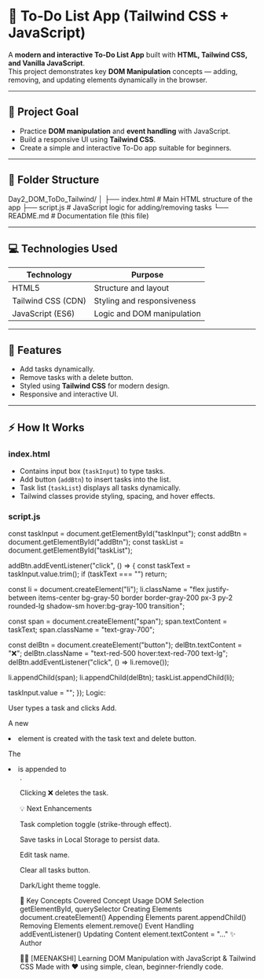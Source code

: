 # 🧾 To-Do List App (Tailwind CSS + JavaScript)

A **modern and interactive To-Do List App** built with **HTML, Tailwind CSS, and Vanilla JavaScript**.  
This project demonstrates key **DOM Manipulation** concepts — adding, removing, and updating elements dynamically in the browser.

---

## 🎯 Project Goal

- Practice **DOM manipulation** and **event handling** with JavaScript.  
- Build a responsive UI using **Tailwind CSS**.  
- Create a simple and interactive To-Do app suitable for beginners.

---

## 🧩 Folder Structure
Day2_DOM_ToDo_Tailwind/
│
├── index.html # Main HTML structure of the app
├── script.js # JavaScript logic for adding/removing tasks
└── README.md # Documentation file (this file)


---

## 💻 Technologies Used

| Technology | Purpose |
|------------|---------|
| HTML5 | Structure and layout |
| Tailwind CSS (CDN) | Styling and responsiveness |
| JavaScript (ES6) | Logic and DOM manipulation |

---

## 🧱 Features

- Add tasks dynamically.  
- Remove tasks with a delete button.  
- Styled using **Tailwind CSS** for modern design.  
- Responsive and interactive UI.

---

## ⚡ How It Works

### index.html
- Contains input box (`taskInput`) to type tasks.  
- Add button (`addBtn`) to insert tasks into the list.  
- Task list (`taskList`) displays all tasks dynamically.  
- Tailwind classes provide styling, spacing, and hover effects.

### script.js

const taskInput = document.getElementById("taskInput");
const addBtn = document.getElementById("addBtn");
const taskList = document.getElementById("taskList");

addBtn.addEventListener("click", () => {
  const taskText = taskInput.value.trim();
  if (taskText === "") return;

  const li = document.createElement("li");
  li.className = "flex justify-between items-center bg-gray-50 border border-gray-200 px-3 py-2 rounded-lg shadow-sm hover:bg-gray-100 transition";

  const span = document.createElement("span");
  span.textContent = taskText;
  span.className = "text-gray-700";

  const delBtn = document.createElement("button");
  delBtn.textContent = "❌";
  delBtn.className = "text-red-500 hover:text-red-700 text-lg";
  delBtn.addEventListener("click", () => li.remove());

  li.appendChild(span);
  li.appendChild(delBtn);
  taskList.appendChild(li);

  taskInput.value = "";
});
Logic:

User types a task and clicks Add.

A new <li> element is created with the task text and delete button.

The <li> is appended to <ul id="taskList">.

Clicking ❌ deletes the task.

💡 Next Enhancements

Task completion toggle (strike-through effect).

Save tasks in Local Storage to persist data.

Edit task name.

Clear all tasks button.

Dark/Light theme toggle.

🧠 Key Concepts Covered
Concept	Usage
DOM Selection	getElementById, querySelector
Creating Elements	document.createElement()
Appending Elements	parent.appendChild()
Removing Elements	element.remove()
Event Handling	addEventListener()
Updating Content	element.textContent = "..."
✨ Author

👩‍💻 [MEENAKSHI]
Learning DOM Manipulation with JavaScript & Tailwind CSS
Made with ❤️ using simple, clean, beginner-friendly code.

